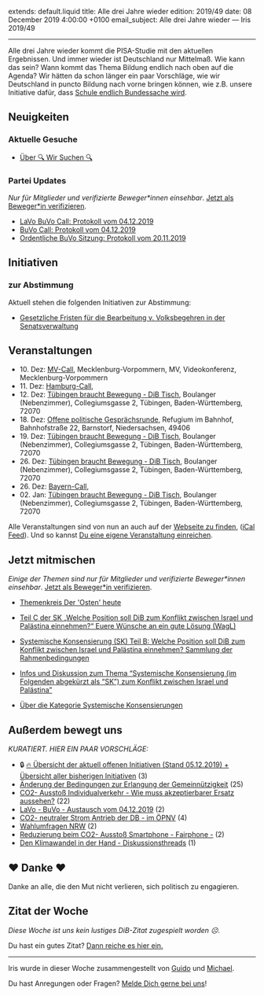 
extends: default.liquid
title: Alle drei Jahre wieder
edition: 2019/49
date: 08 December 2019 4:00:00 +0100
email_subject: Alle drei Jahre wieder — Iris 2019/49

---
Alle drei Jahre wieder kommt die PISA-Studie mit den aktuellen Ergebnissen. Und immer wieder ist Deutschland nur Mittelmaß. Wie kann das sein? Wann kommt das Thema Bildung endlich nach oben auf die Agenda?
Wir hätten da schon länger ein paar Vorschläge, wie wir Deutschland in puncto Bildung nach vorne bringen können, wie z.B. unsere Initiative dafür, dass [Schule endlich Bundessache wird](https://abstimmen.bewegung.jetzt/initiative/32-schulbildung-soll-bundessache-werden).

## Neuigkeiten


### Aktuelle Gesuche

 - [Über 🔍 Wir Suchen 🔍](https://marktplatz.bewegung.jetzt/t/ueber-wir-suchen/8837)

### Partei Updates

_Nur für Mitglieder und verifizierte Beweger\*innen einsehbar_. [Jetzt als Beweger\*in verifizieren](https://bewegung.jetzt/bewegerin-werden/).

 - [LaVo BuVo Call: Protokoll vom 04.12.2019](https://marktplatz.bewegung.jetzt/t/lavo-buvo-call-protokoll-vom-04-12-2019/32752)
 - [BuVo Call: Protokoll vom 04.12.2019](https://marktplatz.bewegung.jetzt/t/buvo-call-protokoll-vom-04-12-2019/32736)
 - [Ordentliche BuVo Sitzung: Protokoll vom 20.11.2019](https://marktplatz.bewegung.jetzt/t/ordentliche-buvo-sitzung-protokoll-vom-20-11-2019/32590)

## Initiativen

### zur Abstimmung
Aktuell stehen die folgenden Initiativen zur Abstimmung:

 - [Gesetzliche Fristen für die Bearbeitung v. Volksbegehren in der Senatsverwaltung](https://abstimmen.bewegung.jetzt/initiative/290-gesetzliche-fristen-fur-die-bearbeitung-v-volksbegehren-in-der-senatsverwaltung)

## Veranstaltungen

 - 10.&nbsp;Dez: [MV-Call](https://bewegung.jetzt/veranstaltungen/mv-call/), Mecklenburg-Vorpommern, MV, Videokonferenz, Mecklenburg-Vorpommern
 - 11.&nbsp;Dez: [Hamburg-Call](https://bewegung.jetzt/veranstaltungen/hamburg-call-2-2019-12-11/), 
 - 12.&nbsp;Dez: [Tübingen braucht Bewegung - DiB Tisch](https://bewegung.jetzt/veranstaltungen/tuebingen-braucht-bewegung-dib-tisch-2019-12-12/), Boulanger (Nebenzimmer), Collegiumsgasse 2, Tübingen, Baden-Württemberg, 72070
 - 18.&nbsp;Dez: [Offene politische Gesprächsrunde](https://bewegung.jetzt/veranstaltungen/offene-politische-gespraechsrunde-2019-12-18/), Refugium im Bahnhof, Bahnhofstraße 22, Barnstorf, Niedersachsen, 49406
 - 19.&nbsp;Dez: [Tübingen braucht Bewegung - DiB Tisch](https://bewegung.jetzt/veranstaltungen/tuebingen-braucht-bewegung-dib-tisch-2019-12-19/), Boulanger (Nebenzimmer), Collegiumsgasse 2, Tübingen, Baden-Württemberg, 72070
 - 26.&nbsp;Dez: [Tübingen braucht Bewegung - DiB Tisch](https://bewegung.jetzt/veranstaltungen/tuebingen-braucht-bewegung-dib-tisch-2019-12-26/), Boulanger (Nebenzimmer), Collegiumsgasse 2, Tübingen, Baden-Württemberg, 72070
 - 26.&nbsp;Dez: [Bayern-Call](https://bewegung.jetzt/veranstaltungen/bayern-call-2019-12-26/), 
 - 02.&nbsp;Jan: [Tübingen braucht Bewegung - DiB Tisch](https://bewegung.jetzt/veranstaltungen/tuebingen-braucht-bewegung-dib-tisch-2020-01-02/), Boulanger (Nebenzimmer), Collegiumsgasse 2, Tübingen, Baden-Württemberg, 72070


Alle Veranstaltungen sind von nun an auch auf der [Webseite zu finden](https://bewegung.jetzt/veranstaltungen/), ([iCal Feed](https://bewegung.jetzt/?ical=1)). Und so kannst [Du eine eigene Veranstaltung einreichen](https://marktplatz.bewegung.jetzt/t/eine-veranstaltung-auf-der-webseite-einreichen/21379).

## Jetzt mitmischen

_Einige der Themen sind nur für Mitglieder und verifizierte Beweger\*innen einsehbar_. [Jetzt als Beweger\*in verifizieren](https://bewegung.jetzt/bewegerin-werden/).

 - [Themenkreis Der 'Osten' heute](https://marktplatz.bewegung.jetzt/t/themenkreis-der-osten-heute/20162)

 - [Teil C der SK „Welche Position soll DiB zum Konflikt zwischen Israel und Palästina einnehmen?“ Euere Wünsche an ein gute Lösung (WagL)](https://marktplatz.bewegung.jetzt/t/teil-c-der-sk-welche-position-soll-dib-zum-konflikt-zwischen-israel-und-palaestina-einnehmen-euere-wuensche-an-ein-gute-loesung-wagl/23423)
 - [Systemische Konsensierung (SK) Teil B: Welche Position soll DiB zum Konflikt zwischen Israel und Palästina einnehmen? Sammlung der Rahmenbedingungen](https://marktplatz.bewegung.jetzt/t/systemische-konsensierung-sk-teil-b-welche-position-soll-dib-zum-konflikt-zwischen-israel-und-palaestina-einnehmen-sammlung-der-rahmenbedingungen/22729)
 - [Infos und Diskussion zum Thema “Systemische Konsensierung (im Folgenden abgekürzt als “SK”) zum Konflikt zwischen Israel und Palästina”](https://marktplatz.bewegung.jetzt/t/infos-und-diskussion-zum-thema-systemische-konsensierung-im-folgenden-abgekuerzt-als-sk-zum-konflikt-zwischen-israel-und-palaestina/20677)
 - [Über die Kategorie Systemische Konsensierungen](https://marktplatz.bewegung.jetzt/t/ueber-die-kategorie-systemische-konsensierungen/12555)


## Außerdem bewegt uns

_KURATIERT. HIER EIN PAAR VORSCHLÄGE:_
 - 🔒 [:fire: Übersicht der aktuell offenen Initiativen (Stand 05.12.2019) + Übersicht aller bisherigen Initiativen](https://marktplatz.bewegung.jetzt/t/uebersicht-der-aktuell-offenen-initiativen-stand-05-12-2019-uebersicht-aller-bisherigen-initiativen/8430) (3)
 - [Änderung der Bedingungen zur Erlangung der Gemeinnützigkeit](https://marktplatz.bewegung.jetzt/t/aenderung-der-bedingungen-zur-erlangung-der-gemeinnuetzigkeit/32691) (25)
 - [CO2- Ausstoß Individualverkehr - Wie muss akzeptierbarer Ersatz aussehen?](https://marktplatz.bewegung.jetzt/t/co2-ausstoss-individualverkehr-wie-muss-akzeptierbarer-ersatz-aussehen/32732) (22)
 - [LaVo - BuVo - Austausch vom 04.12.2019](https://marktplatz.bewegung.jetzt/t/lavo-buvo-austausch-vom-04-12-2019/32748) (2)
 - [CO2- neutraler Strom Antrieb der DB - im ÖPNV](https://marktplatz.bewegung.jetzt/t/co2-neutraler-strom-antrieb-der-db-im-oepnv/32730) (4)
 - [Wahlumfragen NRW](https://marktplatz.bewegung.jetzt/t/wahlumfragen-nrw/32755) (2)
 - [Reduzierung beim CO2- Ausstoß Smartphone - Fairphone -](https://marktplatz.bewegung.jetzt/t/reduzierung-beim-co2-ausstoss-smartphone-fairphone/32731) (2)
 - [Den Klimawandel in der Hand - Diskussionsthreads](https://marktplatz.bewegung.jetzt/t/den-klimawandel-in-der-hand-diskussionsthreads/32727) (1)

## ❤️ Danke ❤️
Danke an alle, die den Mut nicht verlieren, sich politisch zu engagieren.

## Zitat der Woche
_Diese Woche ist uns kein lustiges DiB-Zitat zugespielt worden ☹._

Du hast ein gutes Zitat? [Dann reiche es hier ein.](https://marktplatz.bewegung.jetzt/t/lustige-dib-zitate/10175)


---

Iris wurde in dieser Woche zusammengestellt von [Guido](https://marktplatz.bewegung.jetzt/u/Guido/) und [Michael](https://marktplatz.bewegung.jetzt/u/MichaelVoss/).

Du hast Anregungen oder Fragen? [Melde Dich gerne bei uns](https://marktplatz.bewegung.jetzt/t/neu-iris-die-woechtliche-zusammenfasssung-zum-sonntagsbrunch/10990)!

